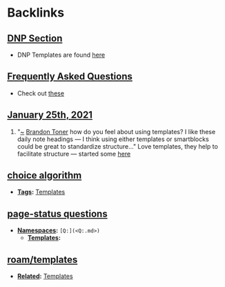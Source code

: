 
# Backlinks
## [DNP Section](<DNP Section.md>)
- DNP Templates are found [here]([Templates](<Templates.md>))

## [Frequently Asked Questions](<Frequently Asked Questions.md>)
- Check out [these]([Templates](<Templates.md>))

## [January 25th, 2021](<January 25th, 2021.md>)
1. "[~](<~.md>) [Brandon Toner](<Brandon Toner.md>) how do you feel about using templates? I like these daily note headings — I think using either templates or smartblocks could be great to standardize structure..." Love templates, they help to facilitate structure — started some [here]([Templates](<Templates.md>))

## [choice algorithm](<choice algorithm.md>)
- **[Tags](<Tags.md>):** [Templates](<Templates.md>)

## [page-status questions](<page-status questions.md>)
- **[Namespaces](<Namespaces.md>):** `[Q:](<Q:.md>)`
    - **[Templates](<Templates.md>):**

## [roam/templates](<roam/templates.md>)
- **[Related](<Related.md>):** [Templates](<Templates.md>)

